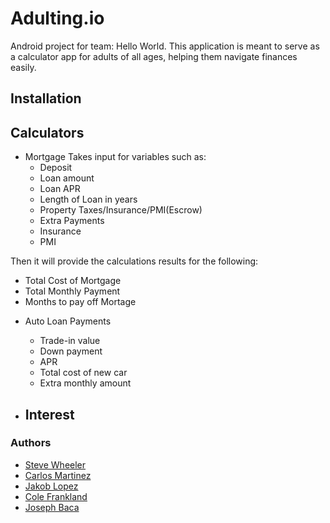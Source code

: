 # Adulting.io
Android project for team: Hello World. This application is meant to serve as a calculator app for adults of all ages, helping them navigate finances easily.

## Installation

## Calculators

- Mortgage
Takes input for variables such as: 
   - Deposit
   - Loan amount
   - Loan APR
   - Length of Loan in years
   - Property Taxes/Insurance/PMI(Escrow)
   - Extra Payments
   - Insurance
   - PMI 
  
Then it will provide the calculations results for the following:
   - Total Cost of Mortgage
   - Total Monthly Payment
   - Months to pay off Mortage

* Auto Loan Payments
   - Trade-in value
   - Down payment
   - APR
   - Total cost of new car 
   - Extra monthly amount 

* Interest
  - 
 




### Authors
- [Steve Wheeler](https://github.com/itswheeler)
- [Carlos Martinez](https://github.com/Cima9642) 
- [Jakob Lopez](https://github.com/JakTheMan)
- [Cole Frankland](https://github.com/Nullctipus) 
- [Joseph Baca](https://github.com/idontknowkarate)
